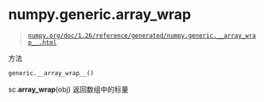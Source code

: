 # numpy.generic.__array_wrap__

> [`numpy.org/doc/1.26/reference/generated/numpy.generic.__array_wrap__.html`](https://numpy.org/doc/1.26/reference/generated/numpy.generic.__array_wrap__.html)

方法

```py
generic.__array_wrap__()
```

sc.__array_wrap__(obj) 返回数组中的标量
